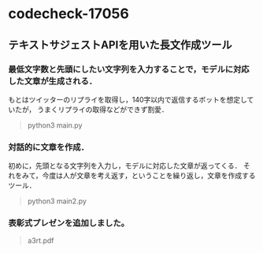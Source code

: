 # codecheck-17056

## テキストサジェストAPIを用いた長文作成ツール

### 最低文字数と先頭にしたい文字列を入力することで，モデルに対応した文章が生成される．

もとはツイッターのリプライを取得し，140字以内で返信するボットを想定していたが，
うまくリプライの取得などができず割愛．

> python3 main.py


### 対話的に文章を作成．

初めに，先頭となる文字列を入力し，モデルに対応した文章が返ってくる．
それをみて，今度は人が文章を考え返す，ということを繰り返し，文章を作成するツール．

> python3 main2.py

### 表彰式プレゼンを追加しました。

> a3rt.pdf
